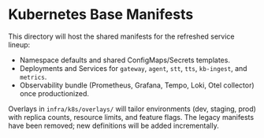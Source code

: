 # Kubernetes Base Manifests

This directory will host the shared manifests for the refreshed service lineup:
- Namespace defaults and shared ConfigMaps/Secrets templates.
- Deployments and Services for `gateway`, `agent`, `stt`, `tts`, `kb-ingest`, and `metrics`.
- Observability bundle (Prometheus, Grafana, Tempo, Loki, Otel collector) once productionized.

Overlays in `infra/k8s/overlays/` will tailor environments (dev, staging, prod) with replica counts, resource limits, and feature flags. The legacy manifests have been removed; new definitions will be added incrementally.
